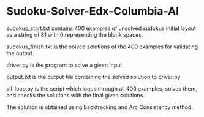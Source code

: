 # Sudoku-Solver-Edx-Columbia-AI

sudokus_start.txt contains 400 examples of unsolved sudokus initial layout as a string of 81 with 0 representing the blank spaces.

sudokus_finish.txt is the solved solutions of the 400 examples for validating the output.

driver.py is the program to solve a given input

output.txt is the output file containing the solved solution to driver.py

all_loop.py is the script which loops through all 400 examples, solves them, and checks the solutions with the final given solutions.

The solution is obtained using backtracking and Arc Consistency method.
